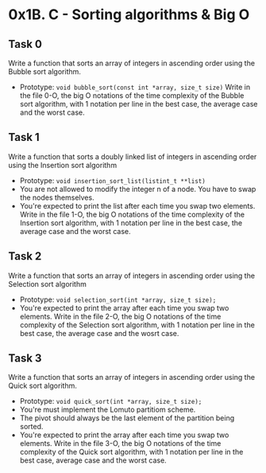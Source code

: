 # 0x1B. C - Sorting algorithms & Big O
## Task 0
  Write a function that sorts an array of integers in ascending order using the Bubble sort algorithm.
* Prototype: `void bubble_sort(const int *array, size_t size)`
  Write in the file 0-O, the big O notations of the time complexity of the Bubble sort algorithm, with 1 notation per line in the best case, the average case and the worst case.

## Task 1
  Write a function that sorts a doubly linked list of integers in ascending order using the Insertion sort algorithm
* Prototype: `void insertion_sort_list(listint_t **list)`
* You are not allowed to modify the integer n of a node. You have to swap the nodes themselves.
* You're expected to print the list after each time you swap two elements.
  Write in the file 1-O, the big O notations of the time complexity of the Insertion sort algorithm, with 1 notation per line in the best case, the average case and the worst case.

## Task 2
  Write a function that sorts an array of integers in ascending order using the Selection sort algorithm
* Prototype: `void selection_sort(int *array, size_t size);`
* You're expected to print the array after each time you swap two elements.
  Write in the file 2-O, the big O notations of the time complexity of the Selection sort algorithm, with 1 notation per line in the best case, the average case and the wosrt case.

## Task 3
  Write a function that sorts an array of integers in ascending order using the Quick sort algorithm.
* Prototype: `void quick_sort(int *array, size_t size);`
* You're must implement the Lomuto partitiom scheme.
* The pivot should always be the last element of the partition being sorted.
* You're expected to print the array after each time you swap two elements.
  Write in the file 3-O, the big O notations of the time complexity of the Quick sort algorithm, with 1 notation per line in the best case, average case and the worst case.
